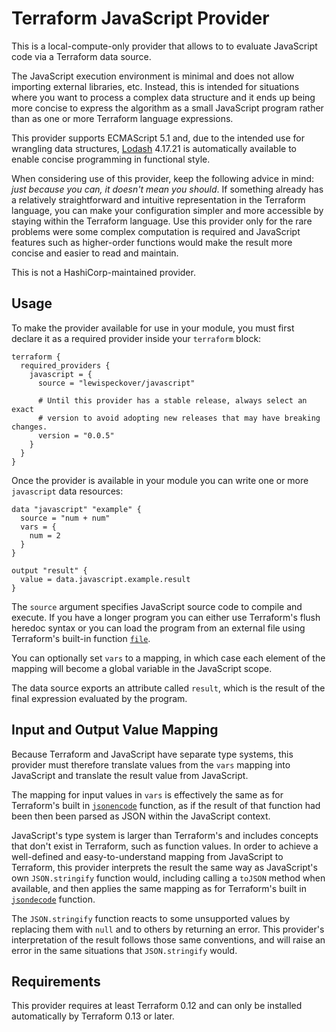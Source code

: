 # Terraform JavaScript Provider

This is a local-compute-only provider that allows to to evaluate JavaScript
code via a Terraform data source.

The JavaScript execution environment is minimal and does not allow importing
external libraries, etc. Instead, this is intended for situations where you
want to process a complex data structure and it ends up being more concise
to express the algorithm as a small JavaScript program rather than as
one or more Terraform language expressions.

This provider supports ECMAScript 5.1 and, due to the intended use for
wrangling data structures, [Lodash](https://lodash.com/)
4.17.21 is automatically available to enable concise programming in functional
style.

When considering use of this provider, keep the following advice in mind:
_just because you can, it doesn't mean you should_. If something already
has a relatively straightforward and intuitive representation in the Terraform
language, you can make your configuration simpler and more accessible by
staying within the Terraform language. Use this provider only for the rare
problems were some complex computation is required and JavaScript features
such as higher-order functions would make the result more concise and easier
to read and maintain.

This is not a HashiCorp-maintained provider.

## Usage

To make the provider available for use in your module, you must first declare
it as a required provider inside your `terraform` block:

```hcl
terraform {
  required_providers {
    javascript = {
      source = "lewispeckover/javascript"

      # Until this provider has a stable release, always select an exact
      # version to avoid adopting new releases that may have breaking changes.
      version = "0.0.5"
    }
  }
}
```

Once the provider is available in your module you can write one or more
`javascript` data resources:

```hcl
data "javascript" "example" {
  source = "num + num"
  vars = {
    num = 2
  }
}

output "result" {
  value = data.javascript.example.result
}
```

The `source` argument specifies JavaScript source code to compile and execute.
If you have a longer program you can either use Terraform's flush heredoc
syntax or you can load the program from an external file using Terraform's
built-in function
[`file`](https://www.terraform.io/docs/configuration/functions/file.html).

You can optionally set `vars` to a mapping, in which case each element of
the mapping will become a global variable in the JavaScript scope.

The data source exports an attribute called `result`, which is the result of
the final expression evaluated by the program.

## Input and Output Value Mapping

Because Terraform and JavaScript have separate type systems, this provider
must therefore translate values from the `vars` mapping into JavaScript and
translate the result value from JavaScript.

The mapping for input values in `vars` is effectively the same as for
Terraform's built in
[`jsonencode`](https://www.terraform.io/docs/configuration/functions/jsonencode.html)
function, as if the result of that function had been then been parsed as JSON
within the JavaScript context.

JavaScript's type system is larger than Terraform's and includes concepts that
don't exist in Terraform, such as function values. In order to achieve a
well-defined and easy-to-understand mapping from JavaScript to Terraform, this
provider interprets the result the same way as JavaScript's own `JSON.stringify`
function would, including calling a `toJSON` method when available, and then
applies the same mapping as for Terraform's built in
[`jsondecode`](https://www.terraform.io/docs/configuration/functions/jsondecode.html)
function.

The `JSON.stringify` function reacts to some unsupported values by replacing
them with `null` and to others by returning an error. This provider's
interpretation of the result follows those same conventions, and will raise
an error in the same situations that `JSON.stringify` would.

## Requirements

This provider requires at least Terraform 0.12 and can only be installed
automatically by Terraform 0.13 or later.
